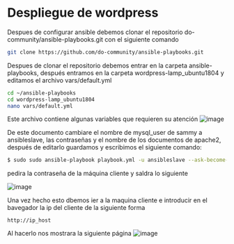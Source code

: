 # Despliegue de wordpress
Despues de configurar ansible  debemos clonar el repositorio do-community/ansible-playbooks.git con el siguiente comando

```bash
git clone https://github.com/do-community/ansible-playbooks.git
```
Despues de clonar el repositorio debemos entrar en la carpeta ansible-playbooks, después entramos  en la carpeta wordpress-lamp_ubuntu1804 y editamos el archivo vars/default.yml

```bash
cd ~/ansible-playbooks
cd wordpress-lamp_ubuntu1804
nano vars/default.yml
```
Este archivo contiene algunas variables que requieren su atención
![image](https://user-images.githubusercontent.com/91255763/222919439-92923216-73f1-4d45-80cc-cd4866848848.png)

De este documento cambiare el nombre de mysql_user de sammy a ansibleslave, las contraseñas y el nombre de los documentos de apache2, después de editarlo guardamos y escribimos el siguiente comando:

```bash 
$ sudo sudo ansible-playbook playbook.yml -u ansibleslave --ask-become-pass
```
pedira la contraseña de la máquina cliente y saldra lo siguiente

![image](https://user-images.githubusercontent.com/91255763/222922477-2aff3680-78e5-4e4a-9c9f-416fadf3a9f8.png)
 
 Una vez hecho esto dbemos ier a la maquina cliente e introducir en el bavegador la ip del cliente de la siguiente forma
  ```
  http://ip_host
  ```
  
  Al hacerlo nos mostrara la siguiente página
  ![image](https://user-images.githubusercontent.com/91255763/222922620-545653ef-5c26-4ffb-938d-f5753aab3d67.png)

 
